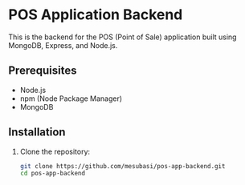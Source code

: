 # POS Application Backend

This is the backend for the POS (Point of Sale) application built using MongoDB, Express, and Node.js.

## Prerequisites

- Node.js
- npm (Node Package Manager)
- MongoDB

## Installation

1. Clone the repository:

   ```sh
   git clone https://github.com/mesubasi/pos-app-backend.git
   cd pos-app-backend
   ```

